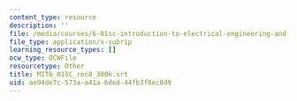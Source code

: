 ```yaml
---
content_type: resource
description: ''
file: /media/courses/6-01sc-introduction-to-electrical-engineering-and-computer-science-i-spring-2011/ae94de7c573aa41a6ded44fb3f0ec8d9_MIT6_01SC_rec8_300k.srt
file_type: application/x-subrip
learning_resource_types: []
ocw_type: OCWFile
resourcetype: Other
title: MIT6_01SC_rec8_300k.srt
uid: ae94de7c-573a-a41a-6ded-44fb3f0ec8d9
---
```


